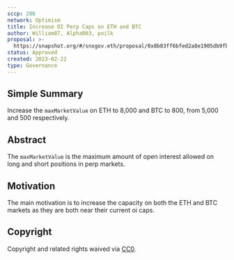 ```yaml
---
sccp: 286
network: Optimism
title: Increase OI Perp Caps on ETH and BTC
author: William87, Alpha003, poilk
proposal: >-
  https://snapshot.org/#/snxgov.eth/proposal/0x8b83ff6bfed2a8e1905db9fb3901c587e0e9e02b5b63b426727ce1839590e80d
status: Approved 
created: 2023-02-22
type: Governance
---
```


## Simple Summary

<!--"If you can't explain it simply, you don't understand it well enough." Provide a simplified and layman-accessible explanation of the SCCP.-->

Increase the `maxMarketValue` on ETH to 8,000 and BTC to 800, from 5,000 and 500 respectively.

## Abstract

<!--A short (~200 word) description of the variable change proposed.-->

The `maxMarketValue` is the maximum amount of open interest allowed on long and short positions in perp markets.

## Motivation

<!--The motivation is critical for SCCPs that want to update variables within Synthetix. It should clearly explain why the existing variable is not incentive aligned. SCCP submissions without sufficient motivation may be rejected outright.-->

The main motivation is to increase the capacity on both the ETH and BTC markets as they are both near their current oi caps.

## Copyright

Copyright and related rights waived via [CC0](https://creativecommons.org/publicdomain/zero/1.0/).
